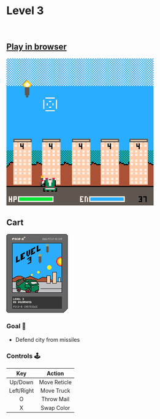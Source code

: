 # Level 3
<br>

## [Play in browser](https://sugarvoid.itch.io/level-3?password=game)

![gameplay](https://github.com/sugarvoid/level-3/blob/master/gameplay.gif)
<br>

## Cart
![cart](https://github.com/sugarvoid/level-3/blob/master/level_3.p8.png)

### Goal :dart:

-   Defend city from missiles 

### Controls :joystick:

|  Key          |   Action   |
| :----:        | :--------: |
| Up/Down       |    Move Reticle    |
| Left/Right    |    Move Truck   |
|   O           | Throw Mail |
|   X           | Swap Color |
